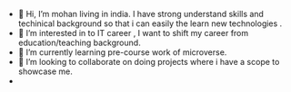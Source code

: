 - 👋 Hi, I’m mohan living in india. I have strong understand skills and techinical background so that i can easily the learn new technologies .
- 👀 I’m interested in to IT career , I want to shift my career from  education/teaching background.
- 🌱 I’m currently learning   pre-course work of microverse.
- 💞️ I’m looking to collaborate on doing projects where i have a scope to showcase me.
-

<!---
mohanmicroverse/mohanmicroverse is a ✨ special ✨ repository because its `README.md` (this file) appears on your GitHub profile.
You can click the Preview link to take a look at your changes.
--->
